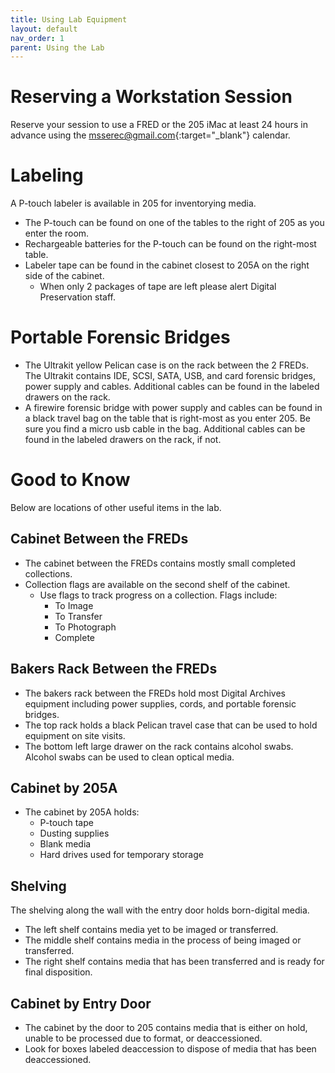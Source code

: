 ```yaml
---
title: Using Lab Equipment
layout: default
nav_order: 1
parent: Using the Lab
---
```


# Reserving a Workstation Session
Reserve your session to use a FRED or the 205 iMac at least 24 hours in advance using the
[msserec@gmail.com](https://calendar.google.com/calendar?cid=bXNzZXJlY3NAZ21haWwuY29t){:target="_blank"} calendar.

# Labeling
A P-touch labeler is available in 205 for inventorying media.
* The P-touch can be found on one of the tables to the right of 205 as you enter the room.
* Rechargeable batteries for the P-touch can be found on the right-most table.
* Labeler tape can be found in the cabinet closest to 205A on the right side of the cabinet.
    * When only 2 packages of tape are left please alert Digital Preservation staff.

<!-- Other equipment locations here or on their equipment pages? -->
# Portable Forensic Bridges
* The Ultrakit yellow Pelican case is on the rack between the 2 FREDs. The Ultrakit contains IDE, SCSI, SATA, USB, and card forensic bridges, power supply and cables. Additional cables can be found in the labeled drawers on the rack.  
* A firewire forensic bridge with power supply and cables can be found in a black travel bag on the table that is right-most as you enter 205. Be sure you find a micro usb cable in the bag. Additional cables can be found in the labeled drawers on the rack, if not.
<!-- Should we label cabinets and tables, is there a convention for this? -->

# Good to Know
Below are locations of other useful items in the lab.

## Cabinet Between the FREDs
* The cabinet between the FREDs contains mostly small completed collections.
* Collection flags are available on the second shelf of the cabinet.  
    * Use flags to track progress on a collection. Flags include:
        * To Image
        * To Transfer
        * To Photograph
        * Complete

## Bakers Rack Between the FREDs
* The bakers rack between the FREDs hold most Digital Archives equipment including power supplies, cords, and portable forensic bridges. 
* The top rack holds a black Pelican travel case that can be used to hold equipment on site visits.
* The bottom left large drawer on the rack contains alcohol swabs. Alcohol swabs can be used to clean optical media.  

## Cabinet by 205A
* The cabinet by 205A holds:
    * P-touch tape
    * Dusting supplies
    * Blank media
    * Hard drives used for temporary storage

## Shelving 
The shelving along the wall with the entry door holds born-digital media.
* The left shelf contains media yet to be imaged or transferred.
* The middle shelf contains media in the process of being imaged or transferred.
* The right shelf contains media that has been transferred and is ready for final disposition.

## Cabinet by Entry Door
* The cabinet by the door to 205 contains media that is either on hold, unable to be processed due to format, or deaccessioned. 
* Look for boxes labeled deaccession to dispose of media that has been deaccessioned. 
<!--stackedit_data:
eyJoaXN0b3J5IjpbLTI0MDg0MTYxNF19
-->